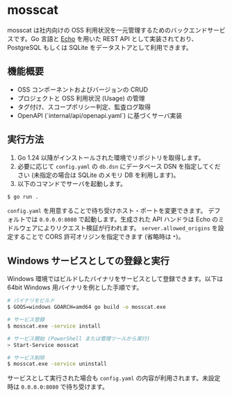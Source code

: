 # mosscat

mosscat は社内向けの OSS 利用状況を一元管理するためのバックエンドサービスです。Go 言語と [Echo](https://echo.labstack.com/) を用いた REST API として実装されており、PostgreSQL もしくは SQLite をデータストアとして利用できます。

## 機能概要

- OSS コンポーネントおよびバージョンの CRUD
- プロジェクトと OSS 利用状況 (Usage) の管理
- タグ付け、スコープポリシー判定、監査ログ取得
- OpenAPI (\`internal/api/openapi.yaml\`) に基づくサーバ実装

## 実行方法

1. Go 1.24 以降がインストールされた環境でリポジトリを取得します。
2. 必要に応じて `config.yaml` の `db.dsn` にデータベース DSN を指定してください (未指定の場合は SQLite のメモリ DB を利用します)。
3. 以下のコマンドでサーバを起動します。

```bash
$ go run .
```

`config.yaml` を用意することで待ち受けホスト・ポートを変更できます。
デフォルトでは `0.0.0.0:8080` で起動します。生成された API ハンドラは Echo のミドルウェアによりリクエスト検証が行われます。
`server.allowed_origins` を設定することで CORS 許可オリジンを指定できます (省略時は `*`)。

## Windows サービスとしての登録と実行

Windows 環境ではビルドしたバイナリをサービスとして登録できます。以下は 64bit Windows 用バイナリを例とした手順です。

```bash
# バイナリをビルド
$ GOOS=windows GOARCH=amd64 go build -o mosscat.exe

# サービス登録
$ mosscat.exe -service install

# サービス開始 (PowerShell または管理ツールから実行)
> Start-Service mosscat

# サービス削除
$ mosscat.exe -service uninstall
```

サービスとして実行された場合も `config.yaml` の内容が利用されます。未設定時は `0.0.0.0:8080` で待ち受けます。

